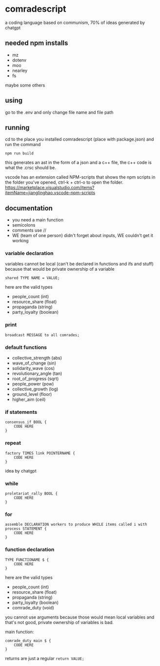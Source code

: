 # comradescript
a coding language based on communism, 70% of ideas generated by chatgpt

## needed npm installs
- mz
- dotenv
- moo
- nearley
- fs

maybe some others


## using
go to the .env and only change file name and file path

## running
cd to the place you installed comradescript (place with package.json) and run the command
```
npm run build
```
this generates an ast in the form of a json and a c++ file, the c++ code is what the .crsc should be.

vscode has an extension called NPM-scripts that shows the npm scripts in the folder you've opened, ctrl-k + ctrl-o to open the folder. 
https://marketplace.visualstudio.com/items?itemName=jianglinghao.vscode-npm-scripts

## documentation
- you need a main function
- semicolons
- comments use //
- WE (team of one person) didn't forget about inputs, WE couldn't get it working

### variable declaration
variables cannot be local (can't be declared in functions and ifs and stuff) because that would be private ownership of a variable
```
shared TYPE NAME = VALUE;
```

here are the valid types
- people_count    (int)
- resource_share  (float)
- propaganda      (string)
- party_loyalty   (boolean)

### print
```
broadcast MESSAGE to all comrades;
```

### default functions
- collective_strength   (abs)
- wave_of_change        (sin)
- solidarity_wave       (cos)
- revolutionary_angle   (tan)
- root_of_progress      (sqrt)
- people_power          (pow)
- collective_growth     (log)
- ground_level          (floor)
- higher_aim            (ceil)

### if statements
```
consensus_if BOOL {
    CODE HERE
}
```

### repeat
```
factory TIMES link POINTERNAME {
    CODE HERE
}
```
idea by chatgpt

### while
```
proletariat_rally BOOL {
    CODE HERE
}
```

### for
```
assemble DECLARATION workers to produce WHILE items called i with process STATEMENT {
    CODE HERE
}
```

### function declaration
```
TYPE FUNCTIONAME $ {
    CODE HERE
}
```

here are the valid types
- people_count    (int)
- resource_share  (float)
- propaganda      (string)
- party_loyalty   (boolean)
- comrade_duty    (void)

you cannot use arguments because those would mean local variables and that's not good, private ownership of variables is bad.

main function:
```
comrade_duty main $ {
    CODE HERE
}
```

returns are just a regular ```return VALUE;```
